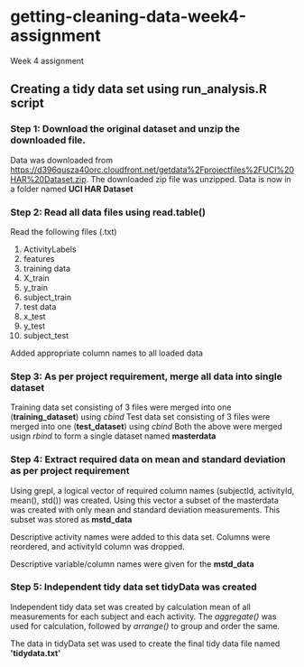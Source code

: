 # getting-cleaning-data-week4-assignment
Week 4 assignment

## Creating a tidy data set using run_analysis.R script

### Step 1: Download the original dataset and unzip the downloaded file.

Data was downloaded from https://d396qusza40orc.cloudfront.net/getdata%2Fprojectfiles%2FUCI%20HAR%20Dataset.zip. The downloaded zip file was unzipped. Data is now in a folder named **UCI HAR Dataset**

### Step 2: Read all data files using read.table()

Read the following files (.txt)
1. ActivityLabels
2. features
3. training data
  1. X_train
  2. y_train
  3. subject_train
4. test data
  1. x_test
  2. y_test
  3. subject_test
  
Added appropriate column names to all loaded data

### Step 3: As per project requirement, merge all data into single dataset

Training data set consisting of 3 files were merged into one (**training_dataset**) using *cbind*
Test data set consisting of 3 files were merged into one (**test_dataset**) using *cbind*
Both the above were merged usign *rbind* to form a single dataset named **masterdata**

### Step 4: Extract required data on mean and standard deviation as per project requirement

Using grepl, a logical vector of required column names (subjectId, activityId, mean(), std()) was created. Using this vector a subset of the masterdata was created with only mean and standard deviation measurements. This subset was stored as **mstd_data**

Descriptive activity names were added to this data set.
Columns were reordered, and activityId column was dropped.

Descriptive variable/column names were given for the **mstd_data**

### Step 5: Independent tidy data set **tidyData** was created

Independent tidy data set was created by calculation mean of all measurements for each subject and each activity. The *aggregate()* was used for calculation, followed by *arrange()* to group and order the same.

The data in tidyData set was used to create the final tidy data file named **'tidydata.txt'**



